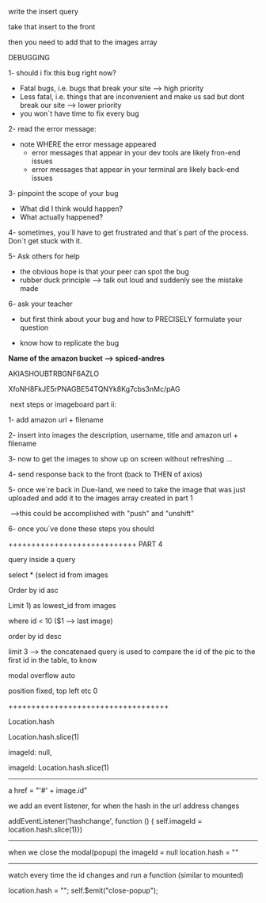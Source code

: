 write the insert query

take that insert to the front

then you need to add that to the images array

DEBUGGING

1- should i fix this bug right now?

 - Fatal bugs, i.e. bugs that break your site —> high priority
 - Less fatal, i.e.  things that are inconvenient and make us sad but dont break our site —> lower priority
 - you won´t have time to fix every bug

2- read the error message:

 - note WHERE the error message appeared
    - error messages that appear in your dev tools are likely fron-end issues
    - error messages that appear in your terminal are likely back-end issues

3- pinpoint the scope of your bug

 - What did I think would happen?
 - What actually happened?

4- sometimes, you´ll have to get frustrated and that´s part of the process. Don´t get stuck with it.

5- Ask others for help

 - the obvious hope is that your peer can spot the bug 
 - rubber duck principle —> talk out loud and suddenly see the mistake made

6- ask your teacher

 - but first think about your bug and how to PRECISELY formulate your question

 - know how to replicate the bug

   

**Name of the amazon bucket —> spiced-andres**

AKIASHOUBTRBGNF6AZLO

XfoNH8FkJE5rPNAGBE54TQNYk8Kg7cbs3nMc/pAG


​		next steps or imageboard part ii:

1- add amazon url + filename

2- insert into images the description, username, title and amazon url + filename 

3- now to get the images to show up on screen without refreshing ...

4- send response back to the front (back to THEN of axios)

5- once we´re back in Due-land, we need to take the image that was just uploaded and add it to the images array created in part 1 

​	—>this could be accomplished with "push" and "unshift"

6- once you´ve done these steps you should 

++++++++++++++++++++++++++++ PART 4

query inside a query

select * (select id from images

Order by id asc

Limit 1) as lowest_id from images

where id < 10 ($1 —> last image)

order by id desc

limit 3  ——> the concatenaed query is used to compare the id of the pic to the first id in the table, to know 



modal overflow auto

position fixed, top left etc 0

+++++++++++++++++++++++++++++++++++

Location.hash

Location.hash.slice(1)

imageId: null,

imageId: Location.hash.slice(1)

-----

a href = "'#' + image.id"

we add an event listener, for when the hash in the url address changes

addEventListener('hashchange', function () {
self.imageId = location.hash.slice(1)})

---------------

when we close the modal(popup) the imageId = null
location.hash = ""

-------

watch every time the id changes and run a function (similar to mounted)



location.hash = "";
self.$emit("close-popup");